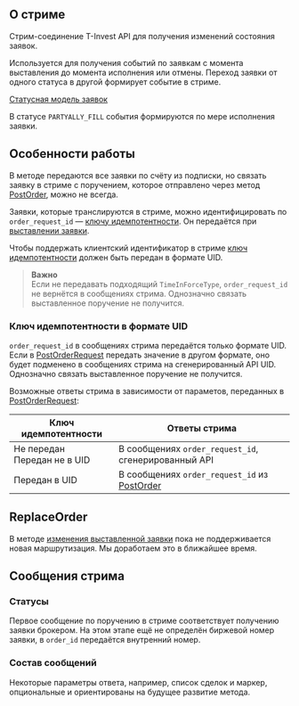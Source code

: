 ## О стриме

Стрим-соединение T-Invest API для получения изменений состояния заявок.

Используется для получения событий по заявкам с момента выставления до момента исполнения или отмены. 
Переход заявки от одного статуса в другой формирует событие в стриме.

[Статусная модель заявок](/investAPI/head-orders/#_2) 

В статусе `PARTYALLY_FILL` события формируются по мере исполнения заявки.

## Особенности работы

В методе передаются все заявки по счёту из подписки, но связать заявку в стриме с поручением, которое отправлено через метод [PostOrder](/investAPI/orders/#postorder), можно не всегда.

Заявки, которые транслируются в стриме, можно идентифицировать по `order_request_id` — [ключу идемпотентности](/investAPI/head-orders/#_6). Он передаётся при [выставлении заявки](/investAPI/orders/#postorder).

Чтобы поддержать клиентский идентификатор в стриме [ключ идемпотентности](/investAPI/faq_orders/#order_id-postorder_1) должен быть передан в формате UID.



>**Важно**<br>
>Если не передавать подходящий `TimeInForceType`, `order_request_id` не вернётся в сообщениях стрима. Однозначно связать выставленное поручение не получится.

### Ключ идемпотентности в формате UID

`order_request_id` в сообщениях стрима передаётся только формате UID. Если в [PostOrderRequest](/investAPI/orders/#postorderrequest) передать значение в другом формате, оно будет подменено в сообщениях стрима на сгенерированный API UID. Однозначно связать выставленное поручение не получится.

Возможные ответы стрима в зависимости от параметов, переданных в [PostOrderRequest](/investAPI/orders/#postorderrequest):

|Ключ идемпотентности| Ответы стрима|
|-|-|
|Не передан</br> Передан не в UID| В сообщениях `order_request_id`, сгенерированный API|
|Передан в UID| В сообщениях `order_request_id` из [PostOrder](/investAPI/orders/#postorder)|

## ReplaceOrder

В методе [изменения выставленной заявки](/investAPI/orders/#replaceorderrequest) пока не поддерживается новая маршрутизация. Мы доработаем это в ближайшее время.

## Сообщения стрима

### Статусы

Первое сообщение по поручению в стриме соответствует получению заявки брокером. На этом этапе ещё не определён биржевой номер заявки, в `order_id` передаётся внутренний номер.

### Состав сообщений

Некоторые параметры ответа, например, список сделок и маркер, опциональные и ориентированы на будущее развитие метода.